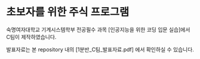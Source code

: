 # 초보자를 위한 주식 프로그램

숙명여자대학교 기계시스템학부 전공필수 과목
[인공지능을 위한 코딩 입문 실습]에서 C팀이 제작하였습니다.

발표자료는 본 repository 내의 
[1분반_C팀_발표자료.pdf]
에서 확인하실 수 있습니다.
